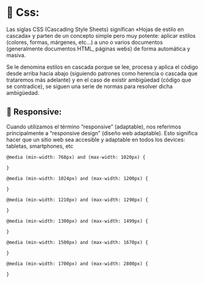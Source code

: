 # 🤍 Css: 

Las siglas CSS (Cascading Style Sheets) significan «Hojas de estilo en cascada» y parten de un concepto simple pero muy potente: aplicar estilos (colores, formas, márgenes, etc...) a uno o varios documentos (generalmente documentos HTML, páginas webs) de forma automática y masiva.

Se le denomina estilos en cascada porque se lee, procesa y aplica el código desde arriba hacia abajo (siguiendo patrones como herencia o cascada que trataremos más adelante) y en el caso de existir ambigüedad (código que se contradice), se siguen una serie de normas para resolver dicha ambigüedad.


## 🔹 Responsive: 
Cuando utilizamos el término “responsive” (adaptable), nos referimos principalmente a “responsive design” (diseño web adaptable). Esto significa hacer que un sitio web sea accesible y adaptable en todos los devices: tabletas, smartphones, etc

```
@media (min-width: 768px) and (max-width: 1020px) {
   
}

@media (min-width: 1024px) and (max-width: 1200px) {
  
}

@media (min-width: 1210px) and (max-width: 1290px) {
  
}

@media (min-width: 1300px) and (max-width: 1499px) {
  
}

@media (min-width: 1500px) and (max-width: 1670px) {

}

@media (min-width: 1700px) and (max-width: 2800px) {
 
}

```
